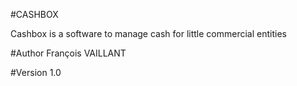 #CASHBOX

Cashbox is a software to manage cash for little commercial entities

#Author
François VAILLANT

#Version
1.0
